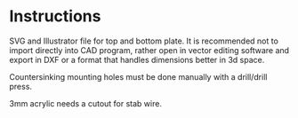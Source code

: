 # Instructions

SVG and Illustrator file for top and bottom plate. It is recommended not to import directly into CAD program, rather open in vector editing software and export in DXF or a format that handles dimensions better in 3d space.

Countersinking mounting holes must be done manually with a drill/drill press.

3mm acrylic needs a cutout for stab wire.
